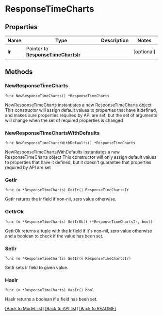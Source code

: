 # ResponseTimeCharts

## Properties

Name | Type | Description | Notes
------------ | ------------- | ------------- | -------------
**Ir** | Pointer to [**ResponseTimeChartsIr**](ResponseTimeChartsIr.md) |  | [optional] 

## Methods

### NewResponseTimeCharts

`func NewResponseTimeCharts() *ResponseTimeCharts`

NewResponseTimeCharts instantiates a new ResponseTimeCharts object
This constructor will assign default values to properties that have it defined,
and makes sure properties required by API are set, but the set of arguments
will change when the set of required properties is changed

### NewResponseTimeChartsWithDefaults

`func NewResponseTimeChartsWithDefaults() *ResponseTimeCharts`

NewResponseTimeChartsWithDefaults instantiates a new ResponseTimeCharts object
This constructor will only assign default values to properties that have it defined,
but it doesn't guarantee that properties required by API are set

### GetIr

`func (o *ResponseTimeCharts) GetIr() ResponseTimeChartsIr`

GetIr returns the Ir field if non-nil, zero value otherwise.

### GetIrOk

`func (o *ResponseTimeCharts) GetIrOk() (*ResponseTimeChartsIr, bool)`

GetIrOk returns a tuple with the Ir field if it's non-nil, zero value otherwise
and a boolean to check if the value has been set.

### SetIr

`func (o *ResponseTimeCharts) SetIr(v ResponseTimeChartsIr)`

SetIr sets Ir field to given value.

### HasIr

`func (o *ResponseTimeCharts) HasIr() bool`

HasIr returns a boolean if a field has been set.


[[Back to Model list]](../README.md#documentation-for-models) [[Back to API list]](../README.md#documentation-for-api-endpoints) [[Back to README]](../README.md)


